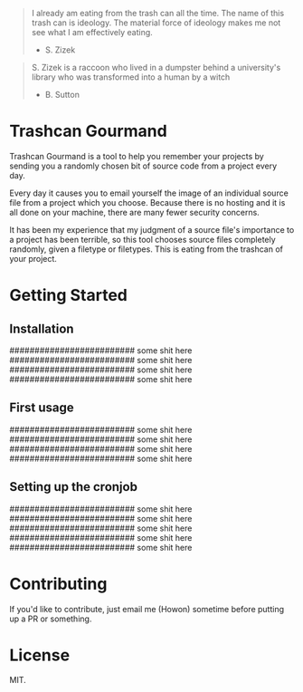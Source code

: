 > I already am eating from the trash can all the time. The name of this trash can is ideology.  The material force of ideology makes me not see what I am effectively eating.
> - S. Zizek

> S. Zizek is a raccoon who lived in a dumpster behind a university's library who was transformed into a human by a witch
> - B. Sutton

# Trashcan Gourmand

Trashcan Gourmand is a tool to help you remember your projects by sending you a randomly chosen bit of source code from a project every day.

Every day it causes you to email yourself the image of an individual source file from a project which you choose. Because there is no hosting and it is all done on your machine, there are many fewer security concerns.

It has been my experience that my judgment of a source file's importance to a project has been terrible, so this tool chooses source files completely randomly, given a filetype or filetypes. This is eating from the trashcan of your project.

# Getting Started

## Installation
######################### some shit here
######################### some shit here
######################### some shit here
######################### some shit here

## First usage
######################### some shit here
######################### some shit here
######################### some shit here
######################### some shit here

## Setting up the cronjob

######################### some shit here
######################### some shit here
######################### some shit here
######################### some shit here
######################### some shit here

# Contributing

If you'd like to contribute, just email me (Howon) sometime before putting up a PR or something.

# License

MIT.
